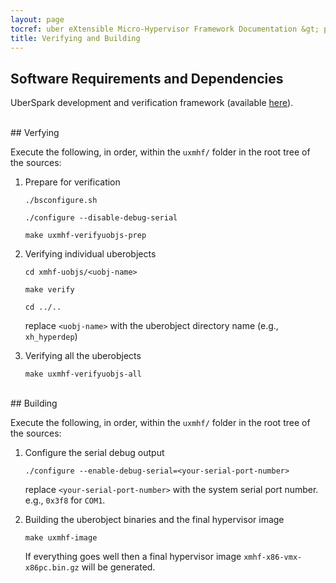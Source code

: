 ```yaml
---
layout: page
tocref: uber eXtensible Micro-Hypervisor Framework Documentation &gt; pc-intel-x86_32 
title: Verifying and Building
---
```


## Software Requirements and Dependencies

UberSpark development and verification framework (available [here](http://uberspark.org)).


<br/>  
## Verfying

Execute the following, in order, within the `uxmhf/` folder in the root
tree of the sources:


1.	Prepare for verification
   
	`./bsconfigure.sh`
   
	`./configure --disable-debug-serial`
      
	`make uxmhf-verifyuobjs-prep`


2.	Verifying individual uberobjects

	`cd xmhf-uobjs/<uobj-name>`
	
	`make verify`
	
	`cd ../..`

	replace `<uobj-name>` with the uberobject directory name (e.g., `xh_hyperdep`)


3.	Verifying all the uberobjects
	
	`make uxmhf-verifyuobjs-all`



<br/>  
## Building
 
Execute the following, in order, within the `uxmhf/` folder in the root
tree of the sources:
 
1.	Configure the serial debug output

	`./configure --enable-debug-serial=<your-serial-port-number>`

	replace `<your-serial-port-number>` with the system serial port number.
	e.g., `0x3f8` for `COM1`.

 
2.	Building the uberobject binaries and the final hypervisor image

      
	`make uxmhf-image`
	
	If everything goes well then a final hypervisor image `xmhf-x86-vmx-x86pc.bin.gz` will be generated.
 	
